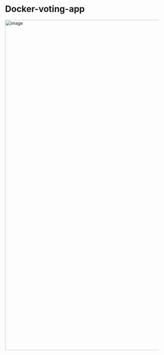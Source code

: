 # Docker-voting-app
<img width="1920" height="1080" alt="image" src="https://github.com/user-attachments/assets/8a4cd8c3-2ce9-4de6-b313-22b6866ff576" />
